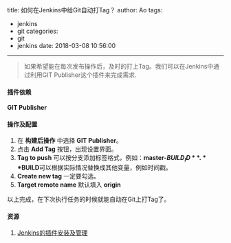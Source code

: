 title: 如何在Jenkins中给Git自动打Tag？
author: Ao
tags:
  - jenkins
  - git
categories:
  - git
  - jenkins
date: 2018-03-08 10:56:00
---
>如果希望能在每次发布操作后，及时的打上Tag。我们可以在Jenkins中通过利用GIT Publisher这个插件来完成需求.

#### 插件依赖
**GIT Publisher**

#### 操作及配置
1. 在 **构建后操作** 中选择 **GIT Publisher**。
2. 点击 **Add Tag** 按钮，出现设置界面。
3. **Tag to push** 可以按分支添加标签格式，例如：**master-$BUILD_ID**. **$BUILD**可以根据实际情况替换成其他变量，例如时间戳。
4. **Create new tag** 一定要勾选。
5. **Target remote name** 默认填入 **origin**

以上完成，在下次执行任务的时候就能自动在Git上打Tag了。


#### 资源
1. [Jenkins的插件安装及管理](http://www.cnblogs.com/linJie1930906722/p/5965626.html)